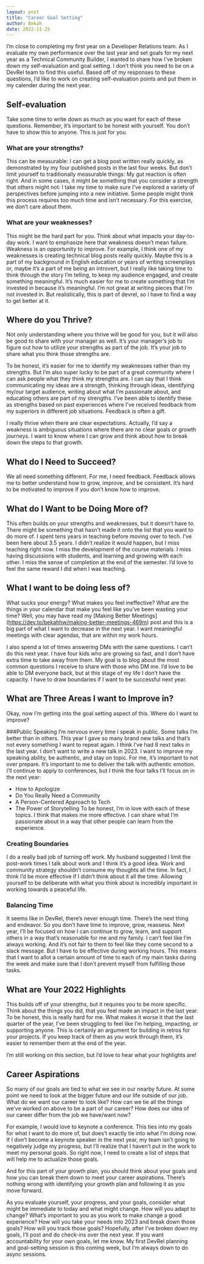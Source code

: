 ```yaml
---
layout: post
title: "Career Goal Setting"
author: Bekah
date: 2022-11-25
---
```


I’m close to completing my first year on a Developer Relations team. As I evaluate my own performance over the last year and set goals for my next year as a Technical Community Builder, I wanted to share how I’ve broken down my self-evaluation and goal setting. I don’t think you need to be on a DevRel team to find this useful. Based off of my responses to these questions, I’d like to work on creating self-evaluation points and put them in my calender during the next year.

## Self-evaluation
Take some time to write down as much as you want for each of these questions. Remember, it’s important to be honest with yourself. You don’t have to show this to anyone. This is just for you.
 
### What are your strengths? 
This can be measurable: I can get a blog post written really quickly, as demonstrated by my four published posts in the last four weeks. But don’t limit yourself to traditionally measurable things: My gut reaction is often right.  And in some cases, it might be something that you consider a strength that others might not: I take my time to make sure I’ve explored a variety of perspectives before jumping into a new initiative. Some people might think this process requires too much time and isn’t necessary. For this exercise, we don’t care about them.

### What are your weaknesses?
This might be the hard part for you. Think about what impacts your day-to-day work. I want to emphasize here that weakness doesn’t mean failure. Weakness is an opportunity to improve. For example, I think one of my weaknesses is creating technical blog posts really quickly. Maybe this is a part of my background in English education or years of writing screenplays or, maybe it’s a part of me being an introvert, but I really like taking time to think through the story I’m telling, to keep my audience engaged, and create something meaningful. It’s much easier for me to create something that I’m invested in because it’s meaningful. I’m not great at writing pieces that I’m not invested in. But realistically, this is part of devrel, so I have to find a way to get better at it.

## Where do you Thrive?
Not only understanding where you thrive will be good for you, but it will also be good to share with your manager as well. It’s your manager’s job to figure out how to utilize your strengths as part of the job. It’s your job to share what you think those strengths are.

To be honest, it’s easier for me to identify my weaknesses rather than my strengths. But I’m also super lucky to be part of a great community where I can ask people what they think my strengths are. I can say that I think communicating my ideas are a strength, thinking through ideas, identifying my/our target audience, writing about what I’m passionate about, and educating others are part of my strengths. I’ve been able to identify these as strengths based on past experiences where I’ve received feedback from my superiors in different job situations. Feedback is often a gift. 

I really thrive when there are clear expectations. Actually, I’d say a weakness is ambiguous situations where there are no clear goals or growth journeys.  I want to know where I can grow and think about how to break down the steps to that growth. 

## What do I Need to Succeed?
We all need something different. For me, I need feedback. Feedback allows me to better understand how to grow, improve, and be consistent. It’s hard to be motivated to improve if you don’t know how to improve. 

## What do I Want to be Doing More of?
This often builds on your strengths and weaknesses, but it doesn’t have to. There might be something that hasn’t made it onto the list that you want to do more of. I spent tens years in teaching before moving over to tech. I’ve been here about 3.5 years. I didn’t realize it would happen, but I miss teaching right now. I miss the development of the course materials. I miss having discussions with students, and learning and growing with each other. I miss the sense of completion at the end of the semester. I’d love to feel the same reward I did when I was teaching. 

## What I want to be doing less of?
What sucks your energy? What makes you feel ineffective? What are the things in your calendar that make you feel like you’ve been wasting your time? Well, you may have read my [Making Better Meetings] (https://dev.to/bekahhw/making-better-meetings-469m) post and this is a big part of what I want to decrease in the next year. I want meaningful meetings with clear agendas, that are within my work hours.

I also spend a lot of times answering DMs with the same questions. I can’t do this next year. I have four kids who are growing so fast, and I don’t have extra time to take away from them. My goal is to blog about the most common questions I receive to share with those who DM me. I’d love to be able to DM everyone back, but at this stage of my life I don’t have the capacity. I have to draw boundaries if I want to be successful next year. 

## What are Three Areas I want to Improve in?
Okay, now I’m getting into the goal setting aspect of this. Where do I want to improve?

###Public Speaking
I’m nervous every time I speak in public. Some talks I’m better than in others. This year I gave so many brand new talks and that’s not every something I want to repeat again. I think I’ve had 8 next talks in the last year. I don’t want to write a new talk in 2023. I want to improve my speaking ability, be authentic, and stay on topic. For me, it’s important to not over prepare. It’s important to me to deliver the talk with authentic emotion. I’ll continue to apply to conferences, but I think the four talks I’ll focus on in the next year:
- How to Apologize
- Do You Really Need a Community
- A Person-Centered Approach to Tech
- The Power of Storytelling
To be honest, I’m in love with each of these topics. I think that makes me more effective. I can share what I’m passionate about  in a way that other people can learn from the experience. 

### Creating Boundaries
I do a really bad job of turning off work. My husband suggested I limit the post-work times I talk about work and I think it’s a good idea. Work and community strategy shouldn’t consume my thoughts all the time. In fact, I think I’d be more effective if I didn’t think about it all the time. Allowing yourself to be deliberate with what you think about is incredibly important in working towards a peaceful life. 

### Balancing Time
It seems like in DevRel, there’s never enough time. There’s the next thing and endeavor. So you don’t have time to improve, grow, reassess. Next year, I’ll be focused on how I can continue to grow, learn, and support others in a way that’s reasonable for me and my family. I can’t feel like I’m always working. And it’s not fair to them to feel like they come second to a slack message. But I have to be effective during working hours. This means that I want to allot a certain amount of time to each of my main tasks during the week and make sure that I don’t prevent myself from fulfilling those tasks.

## What are Your 2022 Highlights
This builds off of your strengths, but it requires you to be more specific. Think about the things you did, that you feel made an impact in the last year. To be honest, this is really hard for me. What makes it worse it that the last quarter of the year, I’ve been struggling to feel like I’m helping, impacting, or supporting anyone. This is certainly an argument for building in retros for your projects. If you keep track of them as you work through them, it’s easier to remember them at the end of the year. 

I’m still working on this section, but I’d love to hear what your highlights are!

## Career Aspirations
So many of our goals are tied to what we see in our nearby future. At some point we need to look at the bigger future and our life outside of our job. What do we want our career to look like? How can we tie all the things we’ve worked on above to be a part of our career? How does our idea of our career differ from the job we have/want now?

For example, I would love to keynote a conference. This ties into my goals for what I want to do more of, but does’t exactly tie into what I’m doing now. If I don’t become a keynote speaker in the next year, my team isn’t going to negatively judge my progress, but I’ll realize that I haven’t put in the work to meet my personal goals. So right now, I need to create a list of steps that will help me to actualize those goals.

And for this part of your growth plan, you should think about your goals and how you can break them down to meet your career aspirations. There’s nothing wrong with identifying your growth plan and following it as you move forward.

As you evaluate yourself, your progress, and your goals, consider what might be immediate to today and what might change. How will you adapt to change? What’s important to you as you work to make change a good experience? How will you take your needs into 2023 and break down those goals? How will you track those goals? Hopefully, after I’ve broken down my goals, I’ll post and do check-ins over the next year. If you want accountability for your own goals, let me know. My first DevRel planning and goal-setting session is this coming week, but I’m always down to do async sessions.
